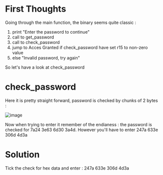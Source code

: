 # First Thoughts

Going through the main function, the binary seems quite classic : 
1. print "Enter the password to continue"
2. call to get_password
3. call to check_password
4. jump to Acces Granted if check_password have set r15 to non-zero value
5. else "Invalid password, try again"

So let's have a look at check_password

# check_password

Here it is pretty straight forward, password is checked by chunks of 2 bytes :

![image](https://user-images.githubusercontent.com/17447180/224369557-3d144a52-dddb-4ae6-8e55-85eddef0a763.png)

Now when trying to enter it remember of the endianess : the password is checked for 7a24 3e63 6d30 3a4d.
However you'll have to enter 247a 633e 306d 4d3a

# Solution

Tick the check for hex data and enter : 
247a 633e 306d 4d3a
